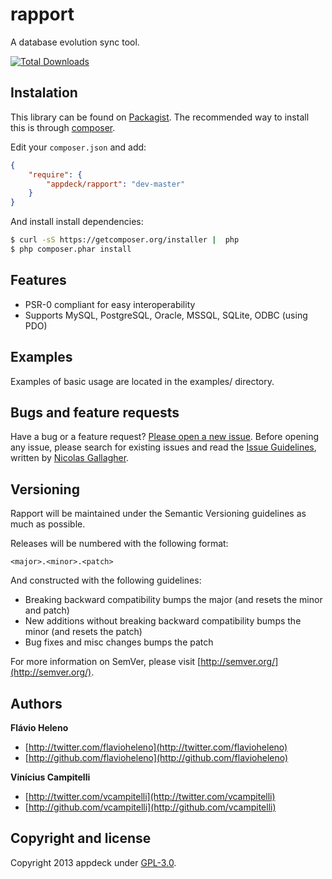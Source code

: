 rapport
=======

A database evolution sync tool.

[![Total Downloads](https://poser.pugx.org/appdeck/rapport/downloads.png)](https://packagist.org/packages/appdeck/rapport)

Instalation
-----------
This library can be found on [Packagist](https://packagistorg/packages/appdeck/rapport).
The recommended way to install this is through [composer](http://getcomposer.org).

Edit your `composer.json` and add:

```json
{
	"require": {
		"appdeck/rapport": "dev-master"
	}
}
```

And install install dependencies:
```bash
$ curl -sS https://getcomposer.org/installer |  php
$ php composer.phar install
```

Features
--------
 - PSR-0 compliant for easy interoperability
 - Supports MySQL, PostgreSQL, Oracle, MSSQL, SQLite, ODBC (using PDO)

Examples
--------
Examples of basic usage are located in the examples/ directory.

Bugs and feature requests
-------------------------
Have a bug or a feature request? [Please open a new issue](https://github.com/appdeck/sampa/issues).
Before opening any issue, please search for existing issues and read the [Issue Guidelines](https://github.com/necolas/issue-guidelines), written by [Nicolas Gallagher](https://github.com/necolas/).

Versioning
----------
Rapport will be maintained under the Semantic Versioning guidelines as much as possible.

Releases will be numbered with the following format:

`<major>.<minor>.<patch>`

And constructed with the following guidelines:

* Breaking backward compatibility bumps the major (and resets the minor and patch)
* New additions without breaking backward compatibility bumps the minor (and resets the patch)
* Bug fixes and misc changes bumps the patch

For more information on SemVer, please visit [http://semver.org/](http://semver.org/).

Authors
-------
**Flávio Heleno**

+ [http://twitter.com/flavioheleno](http://twitter.com/flavioheleno)
+ [http://github.com/flavioheleno](http://github.com/flavioheleno)

**Vinícius Campitelli**

+ [http://twitter.com/vcampitelli](http://twitter.com/vcampitelli)
+ [http://github.com/vcampitelli](http://github.com/vcampitelli)

Copyright and license
---------------------
Copyright 2013 appdeck under [GPL-3.0](LICENSE).